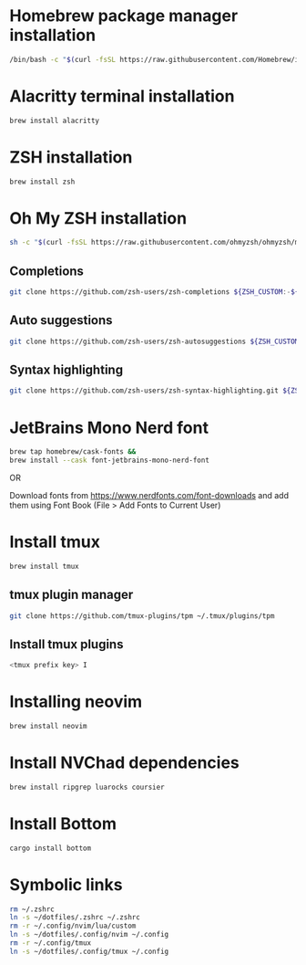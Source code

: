 # Homebrew package manager installation

```bash
/bin/bash -c "$(curl -fsSL https://raw.githubusercontent.com/Homebrew/install/HEAD/install.sh)"
```

# Alacritty terminal installation

```bash
brew install alacritty
```

# ZSH installation

```bash
brew install zsh
```

# Oh My ZSH installation

```bash
sh -c "$(curl -fsSL https://raw.githubusercontent.com/ohmyzsh/ohmyzsh/master/tools/install.sh)"
```

## Completions

```bash
git clone https://github.com/zsh-users/zsh-completions ${ZSH_CUSTOM:-${ZSH:-~/.oh-my-zsh}/custom}/plugins/zsh-completions

```

## Auto suggestions

```bash
git clone https://github.com/zsh-users/zsh-autosuggestions ${ZSH_CUSTOM:-~/.oh-my-zsh/custom}/plugins/zsh-autosuggestions
```

## Syntax highlighting

```bash
git clone https://github.com/zsh-users/zsh-syntax-highlighting.git ${ZSH_CUSTOM:-~/.oh-my-zsh/custom}/plugins/zsh-syntax-highlighting
```

# JetBrains Mono Nerd font

```bash
brew tap homebrew/cask-fonts &&
brew install --cask font-jetbrains-mono-nerd-font
```

OR

Download fonts from https://www.nerdfonts.com/font-downloads and add them using Font Book (File > Add Fonts to Current User)

# Install tmux

```bash
brew install tmux
```

## tmux plugin manager

```bash
git clone https://github.com/tmux-plugins/tpm ~/.tmux/plugins/tpm
```

## Install tmux plugins

```bash
<tmux prefix key> I
```

# Installing neovim

```bash
brew install neovim
```
# Install NVChad dependencies
```bash
brew install ripgrep luarocks coursier
```
# Install Bottom
```bash
cargo install bottom
```

# Symbolic links

```bash
rm ~/.zshrc
ln -s ~/dotfiles/.zshrc ~/.zshrc
rm -r ~/.config/nvim/lua/custom
ln -s ~/dotfiles/.config/nvim ~/.config
rm -r ~/.config/tmux
ln -s ~/dotfiles/.config/tmux ~/.config
```
